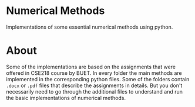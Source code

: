 # Numerical Methods
Implementations of some essential numerical methods using python.

# About
Some of the implementations are based on the assignments that were offered in CSE218 course by BUET. In every folder the main methods are implemented in the corresponding python files. Some of the folders contain `.docx` or `.pdf` files that describe the assignments in details. But you don't necessarily need to go through the additional files to understand and run the basic implementations of numerical methods.
